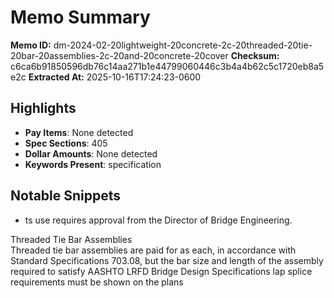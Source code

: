 # Memo Summary

**Memo ID:** dm-2024-02-20lightweight-20concrete-2c-20threaded-20tie-20bar-20assemblies-2c-20and-20concrete-20cover
**Checksum:** c6ca6b91850596db76c14aa271b1e44799060446c3b4a4b62c5c1720eb8a5e2c
**Extracted At:** 2025-10-16T17:24:23-0600

## Highlights
- **Pay Items**: None detected
- **Spec Sections**: 405
- **Dollar Amounts**: None detected
- **Keywords Present**: specification

## Notable Snippets
- ts use requires approval from the Director of Bridge 
Engineering.  
 
Threaded Tie Bar Assemblies  
 Threaded tie bar assemblies are paid for as each, in accordance with Standard Specifications 
703.08, but the bar size and length of the assembly required to satisfy AASHTO LRFD Bridge 
Design Specifications lap splice requirements must be shown on the plans